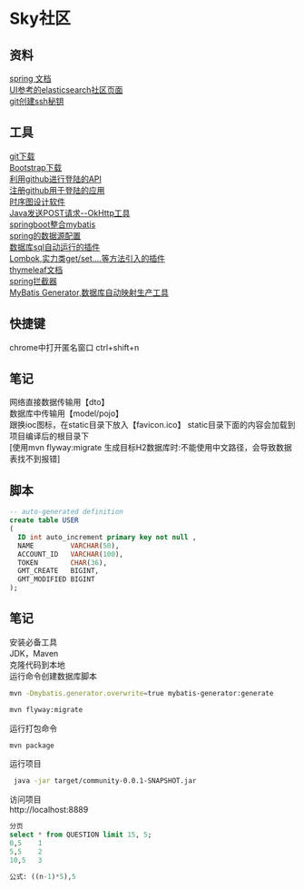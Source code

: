 # Sky社区

## 资料
[spring 文档](https://spring.io/guides/)    
[UI参考的elasticsearch社区页面](https://elasticsearch.cn/explore/)                        
[git创建ssh秘钥](https://spring.io/guides/gs/serving-web-content/)

## 工具
[git下载](https://git-scm.com/)    
[Bootstrap下载](https://v3.bootcss.com/getting-started/)    
[利用github进行登陆的API](https://developer.github.com/apps/building-oauth-apps/creating-an-oauth-app/)   
[注册github用于登陆的应用](https://developer.github.com/apps/building-oauth-apps/authorizing-oauth-apps/)   
[时序图设计软件](https://www.visual-paradigm.com)   
[Java发送POST请求--OkHttp工具](https://square.github.io/okhttp/)  
[springboot整合mybatis](http://www.mybatis.org/spring-boot-starter/mybatis-spring-boot-autoconfigure/)  
[spring的数据源配置](https://docs.spring.io/spring-boot/docs/2.1.9.BUILD-SNAPSHOT/reference/html/boot-features-sql.html#boot-features-embedded-database-support)  
[数据库sql自动运行的插件](https://flywaydb.org/getstarted/firststeps/commandline)   
[Lombok,实力类get/set....等方法引入的插件](https://projectlombok.org/features/all)     
[thymeleaf文档](https://www.thymeleaf.org/doc/tutorials/3.0/usingthymeleaf.html)   
[spring拦截器](https://docs.spring.io/spring/docs/5.0.3.RELEASE/spring-framework-reference/web.html#spring-web)       
[MyBatis Generator,数据库自动映射生产工具](http://www.mybatis.org/generator/)  





## 快捷键

chrome中打开匿名窗口 ctrl+shift+n


## 笔记
网络直接数据传输用【dto】  
数据库中传输用【model/pojo】  
跟换ioc图标，在static目录下放入【favicon.ico】 
static目录下面的内容会加载到项目编译后的根目录下   
[使用mvn flyway:migrate 生成目标H2数据库时:不能使用中文路径，会导致数据表找不到报错] 

## 脚本
```sql    
-- auto-generated definition
create table USER
(
  ID int auto_increment primary key not null ,
  NAME         VARCHAR(50),
  ACCOUNT_ID   VARCHAR(100),
  TOKEN        CHAR(36),
  GMT_CREATE   BIGINT,
  GMT_MODIFIED BIGINT
);
```
## 笔记
安装必备工具  
 JDK，Maven  
 克隆代码到本地  
 运行命令创建数据库脚本  
 ```bash
 mvn -Dmybatis.generator.overwrite=true mybatis-generator:generate
 ```
 ```bash
 mvn flyway:migrate 
  ```

 运行打包命令  
 ```bash
 mvn package 
 ```
 
 运行项目  
 ```bash
  java -jar target/community-0.0.1-SNAPSHOT.jar  
```
 访问项目  
 http://localhost:8889

```sql 
分页
select * from QUESTION limit 15, 5; 
0,5    1
5,5    2
10,5   3

公式: ((n-1)*5),5
```
